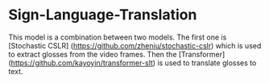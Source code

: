 # Sign-Language-Translation
This model is a combination between two models. The first one is [Stochastic CSLR] (https://github.com/zheniu/stochastic-cslr) which is used to extract glosses from the video frames. Then the [Transformer] (https://github.com/kayoyin/transformer-slt) is used to translate glosses to text. 

